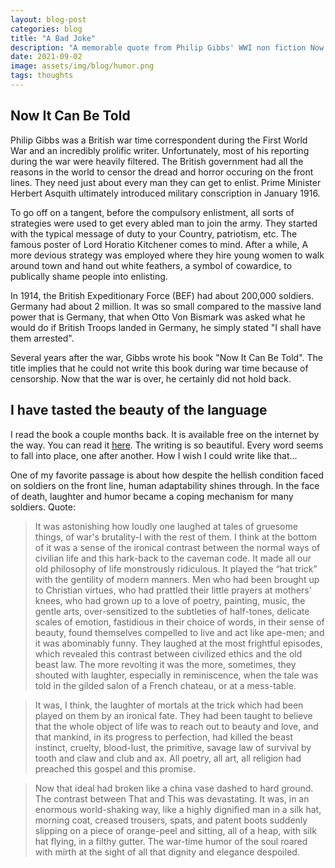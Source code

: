 ```yaml
---
layout: blog-post
categories: blog
title: "A Bad Joke"
description: "A memorable quote from Philip Gibbs' WWI non fiction Now It Can Be Told"
date: 2021-09-02
image: assets/img/blog/humor.png
tags: thoughts
---
```



## Now It Can Be Told

Philip Gibbs was a British war time correspondent during the First World War and an incredibly prolific writer. Unfortunately, most of his reporting during the war were heavily filtered. The British government had all the reasons in the world to censor the dread and horror occuring on the front lines. They need just about every man they can get to enlist. Prime Minister Herbert Asquith ultimately introduced military conscription in January 1916.

To go off on a tangent, before the compulsory enlistment, all sorts of strategies were used to get every abled man to join the army. They started with the typical message of duty to your Country, patriotism, etc. The famous poster of Lord Horatio Kitchener comes to mind. After a while, A more devious strategy was employed where they hire young women to walk around town and hand out white feathers, a symbol of cowardice, to publically shame people into enlisting.

In 1914, the British Expeditionary Force (BEF) had about 200,000 soldiers. Germany had about 2 million. It was so small compared to the massive land power that is Germany, that when Otto Von Bismark was asked what he would do if British Troops landed in Germany, he simply stated "I shall have them arrested".

Several years after the war, Gibbs wrote his book "Now It Can Be Told". The title implies that he could not write this book during war time because of censorship. Now that the war is over, he certainly did not hold back. 

## I have tasted the beauty of the language
I read the book a couple months back. It is available free on the internet by the way. You can read it [here](https://www.gutenberg.org/files/3317/3317-h/3317-h.htm). The writing is so beautiful. Every word seems to fall into place, one after another. How I wish I could write like that...

One of my favorite passage is about how despite the hellish condition faced on soldiers on the front line, human adaptability shines through. In the face of death, laughter and humor became a coping mechanism for many soldiers. Quote:

> It was astonishing how loudly one laughed at tales of gruesome things, of war's brutality-I with the rest of them. I think at the bottom of it was a sense of the ironical contrast between the normal ways of civilian life and this hark-back to the caveman code. It made all our old philosophy of life monstrously ridiculous. It played the “hat trick” with the gentility of modern manners. Men who had been brought up to Christian virtues, who had prattled their little prayers at mothers' knees, who had grown up to a love of poetry, painting, music, the gentle arts, over-sensitized to the subtleties of half-tones, delicate scales of emotion, fastidious in their choice of words, in their sense of beauty, found themselves compelled to live and act like ape-men; and it was abominably funny. They laughed at the most frightful episodes, which revealed this contrast between civilized ethics and the old beast law. The more revolting it was the more, sometimes, they shouted with laughter, especially in reminiscence, when the tale was told in the gilded salon of a French chateau, or at a mess-table.

> It was, I think, the laughter of mortals at the trick which had been played on them by an ironical fate. They had been taught to believe that the whole object of life was to reach out to beauty and love, and that mankind, in its progress to perfection, had killed the beast instinct, cruelty, blood-lust, the primitive, savage law of survival by tooth and claw and club and ax. All poetry, all art, all religion had preached this gospel and this promise.

> Now that ideal had broken like a china vase dashed to hard ground. The contrast between That and This was devastating. It was, in an enormous world-shaking way, like a highly dignified man in a silk hat, morning coat, creased trousers, spats, and patent boots suddenly slipping on a piece of orange-peel and sitting, all of a heap, with silk hat flying, in a filthy gutter. The war-time humor of the soul roared with mirth at the sight of all that dignity and elegance despoiled.

